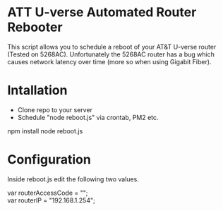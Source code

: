 # ATT U-verse Automated Router Rebooter

This script allows you to schedule a reboot of your AT&T U-verse router (Tested on 5268AC). Unfortunately the 5268AC router has a bug which causes network latency over time (more so when using Gigabit Fiber).   

# Intallation

- Clone repo to your server
- Schedule "node reboot.js" via crontab, PM2 etc.

npm install
node reboot.js

# Configuration

Inside reboot.js edit the following two values.

var routerAccessCode = "";  
var routerIP = "192.168.1.254";  
